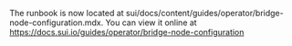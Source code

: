 The runbook is now located at sui/docs/content/guides/operator/bridge-node-configuration.mdx. You can view it online at https://docs.sui.io/guides/operator/bridge-node-configuration